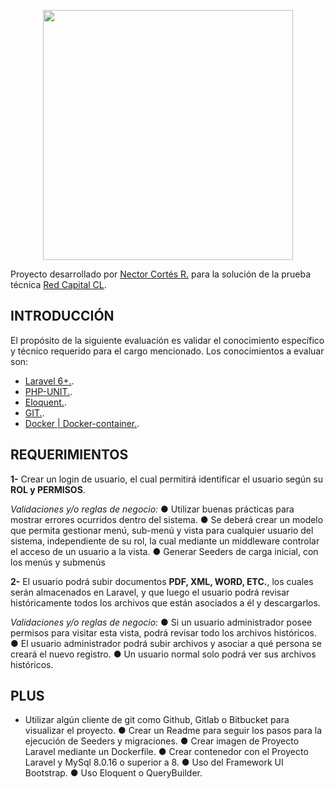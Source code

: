 <p align="center"><a href="https://redcapital.cl" target="_blank"><img src="https://www.paymentmedia.com/gallery/59b6ecdbce3a4red_capita_dfgfgf_623.jpg" width="400"></a></p>

Proyecto desarrollado por [Nector Cortés R.](https://github.com/nector95/) para la solución de la prueba técnica [Red Capital CL](https://redcapital.cl).

## INTRODUCCIÓN

El propósito de la siguiente evaluación es validar el conocimiento específico y técnico
requerido para el cargo mencionado. Los conocimientos a evaluar son:    

- [Laravel 6+.](https://laravel.com).
- [PHP-UNIT.](https://www.php.net).
- [Eloquent.](https://laravel.com/docs/8.x/eloquent).
- [GIT.](https://github.com).
- [Docker | Docker-container.](https://www.docker.com).

## REQUERIMIENTOS

**1-** Crear un login de usuario, el cual permitirá identificar el usuario según su **ROL y PERMISOS**.

*Validaciones y/o reglas de negocio:*
● Utilizar buenas prácticas para mostrar errores ocurridos dentro del sistema.
● Se deberá crear un modelo que permita gestionar menú, sub-menú y vista para cualquier usuario del sistema, independiente de su rol, la cual mediante un middleware controlar el acceso de un usuario a la vista.
● Generar Seeders de carga inicial, con los menús y submenús

**2-** El usuario podrá subir documentos **PDF, XML, WORD, ETC.**, los cuales serán almacenados en Laravel, y que luego el usuario podrá revisar históricamente todos los archivos que están asociados a él y descargarlos.

*Validaciones y/o reglas de negocio:*
● Si un usuario administrador posee permisos para visitar esta vista, podrá revisar todo los archivos históricos.
● El usuario administrador podrá subir archivos y asociar a qué persona se creará el nuevo registro.
● Un usuario normal solo podrá ver sus archivos históricos.

## PLUS

- Utilizar algún cliente de git como Github, Gitlab o Bitbucket para visualizar el
proyecto.
● Crear un Readme para seguir los pasos para la ejecución de Seeders y migraciones.
● Crear imagen de Proyecto Laravel mediante un Dockerfile.
● Crear contenedor con el Proyecto Laravel y MySql 8.0.16 o superior a 8.
● Uso del Framework UI Bootstrap.
● Uso Eloquent o QueryBuilder.


